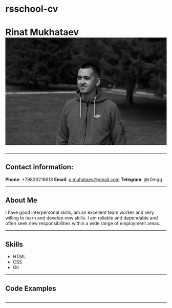 # rsschool-cv

# Rinat Mukhataev ![](photo.jpg)
---
## Contact information:
__Phone__: +79826218618
__Email__: p.muhataev@gmail.com
__Telegram__: @r0mgg

---
## About Me
I have good interpersonal skills, am an excellent team worker and very willing to learn and develop new skills.
I am reliable and dependable and often seek new responsibilities within a wide range of employment areas.

---
## Skills
* HTML
* CSS
* Git

---

## Code Examples
```

```

---